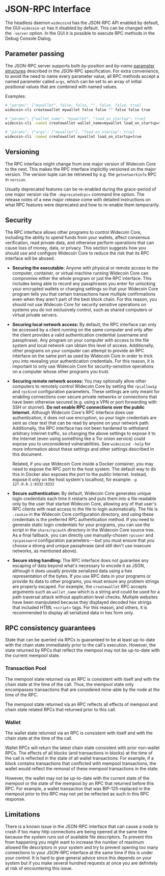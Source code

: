 # JSON-RPC Interface

The headless daemon `widecoind` has the JSON-RPC API enabled by default, the GUI
`widecoin-qt` has it disabled by default. This can be changed with the `-server`
option. In the GUI it is possible to execute RPC methods in the Debug Console
Dialog.

## Parameter passing

The JSON-RPC server supports both _by-position_ and _by-name_ [parameter
structures](https://www.jsonrpc.org/specification#parameter_structures)
described in the JSON-RPC specification. For extra convenience, to avoid the
need to name every parameter value, all RPC methods accept a named parameter
called `args`, which can be set to an array of initial positional values that
are combined with named values.

Examples:

```sh
# "params": ["mywallet", false, false, "", false, false, true]
widecoin-cli createwallet mywallet false false "" false false true

# "params": {"wallet_name": "mywallet", "load_on_startup": true}
widecoin-cli -named createwallet wallet_name=mywallet load_on_startup=true

# "params": {"args": ["mywallet"], "load_on_startup": true}
widecoin-cli -named createwallet mywallet load_on_startup=true
```

## Versioning

The RPC interface might change from one major version of Widecoin Core to the
next. This makes the RPC interface implicitly versioned on the major version.
The version tuple can be retrieved by e.g. the `getnetworkinfo` RPC in
`version`.

Usually deprecated features can be re-enabled during the grace-period of one
major version via the `-deprecatedrpc=` command line option. The release notes
of a new major release come with detailed instructions on what RPC features
were deprecated and how to re-enable them temporarily.

## Security

The RPC interface allows other programs to control Widecoin Core,
including the ability to spend funds from your wallets, affect consensus
verification, read private data, and otherwise perform operations that
can cause loss of money, data, or privacy.  This section suggests how
you should use and configure Widecoin Core to reduce the risk that its
RPC interface will be abused.

- **Securing the executable:** Anyone with physical or remote access to
  the computer, container, or virtual machine running Widecoin Core can
  compromise either the whole program or just the RPC interface.  This
  includes being able to record any passphrases you enter for unlocking
  your encrypted wallets or changing settings so that your Widecoin Core
  program tells you that certain transactions have multiple
  confirmations even when they aren't part of the best block chain.  For
  this reason, you should not use Widecoin Core for security sensitive
  operations on systems you do not exclusively control, such as shared
  computers or virtual private servers.

- **Securing local network access:** By default, the RPC interface can
  only be accessed by a client running on the same computer and only
  after the client provides a valid authentication credential (username
  and passphrase).  Any program on your computer with access to the file
  system and local network can obtain this level of access.
  Additionally, other programs on your computer can attempt to provide
  an RPC interface on the same port as used by Widecoin Core in order to
  trick you into revealing your authentication credentials.  For this
  reason, it is important to only use Widecoin Core for
  security-sensitive operations on a computer whose other programs you
  trust.

- **Securing remote network access:** You may optionally allow other
  computers to remotely control Widecoin Core by setting the `rpcallowip`
  and `rpcbind` configuration parameters.  These settings are only meant
  for enabling connections over secure private networks or connections
  that have been otherwise secured (e.g. using a VPN or port forwarding
  with SSH or stunnel).  **Do not enable RPC connections over the public
  Internet.**  Although Widecoin Core's RPC interface does use
  authentication, it does not use encryption, so your login credentials
  are sent as clear text that can be read by anyone on your network
  path.  Additionally, the RPC interface has not been hardened to
  withstand arbitrary Internet traffic, so changing the above settings
  to expose it to the Internet (even using something like a Tor onion
  service) could expose you to unconsidered vulnerabilities.  See
  `widecoind -help` for more information about these settings and other
  settings described in this document.

    Related, if you use Widecoin Core inside a Docker container, you may
    need to expose the RPC port to the host system.  The default way to
    do this in Docker also exposes the port to the public Internet.
    Instead, expose it only on the host system's localhost, for example:
    `-p 127.0.0.1:8332:8332`

- **Secure authentication:** By default, Widecoin Core generates unique
  login credentials each time it restarts and puts them into a file
  readable only by the user that started Widecoin Core, allowing any of
  that user's RPC clients with read access to the file to login
  automatically.  The file is `.cookie` in the Widecoin Core
  configuration directory, and using these credentials is the preferred
  RPC authentication method.  If you need to generate static login
  credentials for your programs, you can use the script in the
  `share/rpcauth` directory in the Widecoin Core source tree.  As a final
  fallback, you can directly use manually-chosen `rpcuser` and
  `rpcpassword` configuration parameters---but you must ensure that you
  choose a strong and unique passphrase (and still don't use insecure
  networks, as mentioned above).

- **Secure string handling:** The RPC interface does not guarantee any
  escaping of data beyond what's necessary to encode it as JSON,
  although it does usually provide serialized data using a hex
  representation of the bytes. If you use RPC data in your programs or
  provide its data to other programs, you must ensure any problem strings
  are properly escaped. For example, the `createwallet` RPC accepts
  arguments such as `wallet_name` which is a string and could be used
  for a path traversal attack without application level checks. Multiple
  websites have been manipulated because they displayed decoded hex strings
  that included HTML `<script>` tags. For this reason, and others, it is
  recommended to display all serialized data in hex form only.

## RPC consistency guarantees

State that can be queried via RPCs is guaranteed to be at least up-to-date with
the chain state immediately prior to the call's execution. However, the state
returned by RPCs that reflect the mempool may not be up-to-date with the
current mempool state.

### Transaction Pool

The mempool state returned via an RPC is consistent with itself and with the
chain state at the time of the call. Thus, the mempool state only encompasses
transactions that are considered mine-able by the node at the time of the RPC.

The mempool state returned via an RPC reflects all effects of mempool and chain
state related RPCs that returned prior to this call.

### Wallet

The wallet state returned via an RPC is consistent with itself and with the
chain state at the time of the call.

Wallet RPCs will return the latest chain state consistent with prior non-wallet
RPCs. The effects of all blocks (and transactions in blocks) at the time of the
call is reflected in the state of all wallet transactions. For example, if a
block contains transactions that conflicted with mempool transactions, the
wallet would reflect the removal of these mempool transactions in the state.

However, the wallet may not be up-to-date with the current state of the mempool
or the state of the mempool by an RPC that returned before this RPC. For
example, a wallet transaction that was BIP-125-replaced in the mempool prior to
this RPC may not yet be reflected as such in this RPC response.

## Limitations

There is a known issue in the JSON-RPC interface that can cause a node to crash if
too many http connections are being opened at the same time because the system runs
out of available file descriptors. To prevent this from happening you might
want to increase the number of maximum allowed file descriptors in your system
and try to prevent opening too many connections to your JSON-RPC interface at the
same time if this is under your control. It is hard to give general advice
since this depends on your system but if you make several hundred requests at
once you are definitely at risk of encountering this issue.
